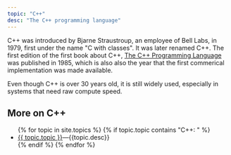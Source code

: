 ```yaml
---
topic: "C++"
desc: "The C++ programming language"
---
```


C++ was introduced by Bjarne Straustroup, an employee of Bell Labs, in 1979, first under the name "C with classes".    It was later renamed
C++.    The first edition of the first book about C++, 
[The C++ Programming Language](https://en.wikipedia.org/wiki/The_C%2B%2B_Programming_Language) was published in 1985, which is also
also the year that the first commerical implementation was made available.

Even though C++ is over 30 years old, it is still widely used, especially in systems that need raw compute speed.


<div data-role="collapsible" data-collapsed="false">
  <h2>More on C++</h2>
  <ul>
   {% for topic in site.topics %}
       {% if topic.topic contains "C++: " %} 
           <li><a href="{{topic.url}}">{{ topic.topic }}</a>&mdash;{{topic.desc}}</li>
       {% endif %}
   {% endfor %}
  </ul>
</div>
